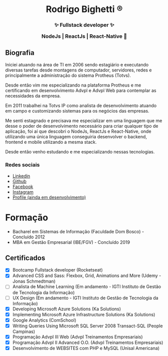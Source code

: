 <h1 align="center">
  <strong> Rodrigo Bighetti ®</strong>    
</h1>

<h3 align="center">
  ✨ Fullstack developer ✨
  <br />
  <p>NodeJs | ReactJs | React-Native 🚀</p>  
</h3>

## Biografia

Iniciei atuando na área de TI em 2006 sendo estagiário e executando diversas tarefas desde montagens de computador, servidores, redes e principalmente a administração do sistema Protheus (Totvs).

Desde então vim me especializando na plataforma Protheus e me certificando em desenvolvimento Advpl e Advpl Web para contemplar as necessidades da empresa.

Em 2011 trabalhei na Totvs IP como analista de desenvolvimento atuando em campo e customizando sistemas para os negócios das empresas.

Me senti estagnado e precisava me especializar em uma linguagem que me desse o poder de desenvolvimento necessário para criar qualquer tipo de aplicação, foi aí que descobri o NodeJs, ReactJs e React-Native, onde utilizando uma única linguagem conseguiria desenvolver o backend, frontend e mobile utilizando a mesma stack.

Desde então venho estudando e me especializando nessas tecnologias.

### Redes sociais

- [Linkedin](https://www.linkedin.com/in/rodrigo-bighetti/)
- [Github](https://github.com/robighetti)
- [Facebook](https://www.facebook.com/rodrigo.bighetti/)
- [Instagram](https://www.instagram.com/robighetti/)
- [Profile (ainda em desenvolvimento)](https://robighetti.com.br)

# Formação

- Bacharel em Sistemas de Informação (Faculdade Dom Bosco) - Concluído 2012
- MBA em Gestão Empresarial (IBE/FGV) - Concluído 2019

## Certificados

- [x] Bootcamp Fullstack developer (Rocketseat)
- [x] Advanced CSS and Sass: Flexbox, Grid, Animations and More (Udemy - Jonas Schmedtman)
- [ ] Analista de Machine Learning (Em andamento - IGTI Instituto de Gestão de Tecnologia da Informação)
- [ ] UX Design (Em andamento - IGTI Instituto de Gestão de Tecnologia da Informação)
- [x] Developing Microsoft Azure Solutions (Ka Solutions)
- [x] Implementing Microsoft Azure Infrastructure Solutions (Ka Solutions)
- [x] Google Analytics (ComSchool)
- [x] Writing Queries Using Microsoft SQL Server 2008 Transact-SQL (People Campinas)
- [x] Programação Advpl III Web (Advpl Treinamentos Empresariais)
- [x] Programação Advpl II Advanced O.O. (Advpl Treinamentos Empresariais)
- [x] Desenvolvimento de WEBSITES com PHP e MySQL (Unisal Americana)
